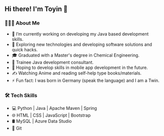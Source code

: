 ## Hi there! I'm Toyin 👋

### 👨🏻‍💻 About Me
- 🔭   I’m currently working on developing my Java based development skills.
- 🤔   Exploring new technologies and developing software solutions and quick hacks.
- 🎓   Graduated with a Master's degree in Chemical Engineering.
- 💼   Trainee Java development consultant.
- 🌱   Hoping to develop skills in mobile app development in the future.
- ✍️   Watching Anime and reading self-help type books/materials.
- ⚡ Fun fact: I was born in Germany (speak the language) and I am a Twin.

### 🛠 Tech Skills
- 💻  Python | Java | Apache Maven | Spring
- 🌐  HTML | CSS | JavaScript | Bootstrap
- 🛢  MySQL | Azure Data Studio
- 🔧  Git


<!--
**BToyin/BToyin** is a ✨ _special_ ✨ repository because its `README.md` (this file) appears on your GitHub profile.
<hr>

Here are some ideas to get you started:

- 🔭 I’m currently working on ...
- 🌱 I’m currently learning ...
- 👯 I’m looking to collaborate on ...
- 🤔 I’m looking for help with ...
- 💬 Ask me about ...
- 📫 How to reach me: ...
- 😄 Pronouns: ...
- ⚡ Fun fact: ...
-->
